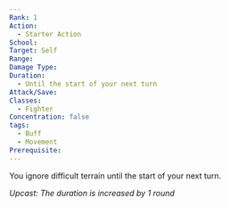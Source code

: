 ```yaml
---
Rank: 1
Action:
  - Starter Action
School: 
Target: Self
Range: 
Damage Type: 
Duration:
  - Until the start of your next turn
Attack/Save: 
Classes:
  - Fighter
Concentration: false
tags:
  - Buff
  - Movement
Prerequisite:
---
```

You ignore difficult terrain until the start of your next turn.

*Upcast: The duration is increased by 1 round*